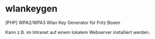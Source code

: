 # wlankeygen
[PHP] WPA2/WPA3 Wlan Key Generator für Fritz Boxen

Kann z.B. im Intranet auf einem lokalem Webserver installiert werden.